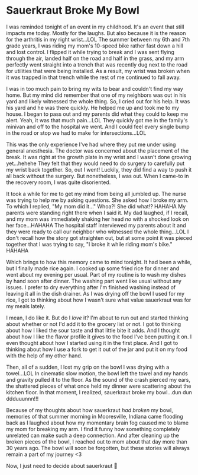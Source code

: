 # Sauerkraut Broke My Bowl

I was reminded tonight of an event in my childhood. It's an event that still impacts me today. Mostly for the laughs. But also because it is the reason for the arthritis in my right wrist...LOL The summer between my 6th and 7th grade years, I was riding my mom's 10-speed bike rather fast down a hill and lost control. I flipped it while trying to break and I was sent flying through the air, landed half on the road and half in the grass, and my arm perfectly went straight into a trench that was recently dug next to the road for utilities that were being installed. As a result, my wrist was broken when it was trapped in that trench while the rest of me continued to fall away.

I was in too much pain to bring my wits to bear and couldn't find my way home. But my mind did remember that one of my neighbors was out in his yard and likely witnessed the whole thing. So, I cried out for his help. It was his yard and he was there quickly. He helped me up and took me to my house. I began to pass out and my parents did what they could to keep me alert. Yeah, it was that much pain...LOL They quickly got me in the family's minivan and off to the hospital we went. And I could feel every single bump in the road or stop we had to make for intersections...LOL

This was the only experience I've had where they put me under using general anesthesia. The doctor was concerned about the placement of the break. It was right at the growth plate in my wrist and I wasn't done growing yet...hehehe They felt that they would need to do surgery to carefully put my wrist back together. So, out I went! Luckily, they did find a way to push it all back without the surgery. But nonetheless, I was out. When I came-to in the recovery room, I was quite disoriented.

It took a while for me to get my mind from being all jumbled up. The nurse was trying to help me by asking questions. She asked how I broke my arm. To which I replied, "My mom did it..." Whoa?! She did what!? HAHAHA My parents were standing right there when I said it. My dad laughed, if I recall, and my mom was immediately shaking her head *no* with a shocked look on her face...HAHAHA The hospital staff interviewed my parents about it and they were ready to call our neighbor who witnessed the whole thing...LOL I don't recall how the story got straighten out, but at some point it was pieced together that I was trying to say, "I broke it while riding mom's bike." HAHAHA

Which brings to how this memory came to mind tonight. It had been a while, but I finally made rice again. I cooked up some fried rice for dinner and went about my evening per usual. Part of my routine is to wash my dishes by hand soon after dinner. The washing part went like usual without any issues. I prefer to dry everything after I'm finished washing instead of leaving it all in the dish drainer. As I was drying off the bowl I used for my rice, I got to thinking about how I wasn't sure what value sauerkraut was for my meals lately.

I mean, I do like it. But do I *love* it? I'm about to run out and started thinking about whether or not I'd add it to the grocery list or not. I got to thinking about how I liked the sour taste and that little bite it adds. And I thought about how I like the flavor profile it gives to the food I've been putting it on. I even thought about how I started using it in the first place. And I got to thinking about how I use a fork to get it out of the jar and put it on my food with the help of my other hand.

Then, all of a sudden, I lost my grip on the bowl I was drying with a towel...LOL In cinematic slow motion, the bowl left the towel and my hands and gravity pulled it to the floor. As the sound of the crash pierced my ears, the shattered pieces of what once held my dinner were scattering about the kitchen floor. In that moment, I realized, sauerkraut broke my bowl...dun dun ddduuunnn!!!

Because of my thoughts about how sauerkraut *had broken* my bowl, memories of that summer morning in Mooresville, Indiana came flooding back as I laughed about how my momentary brain fog caused me to blame my mom for breaking my arm. I find it funny how something completely unrelated can make such a deep connection. And after cleaning up the broken pieces of the bowl, I reached out to mom about that day more than 30 years ago. The bowl will soon be forgotten, but these stories will always remain a part of my journey <3

Now, I just need to decide about sauerkraut 🤔